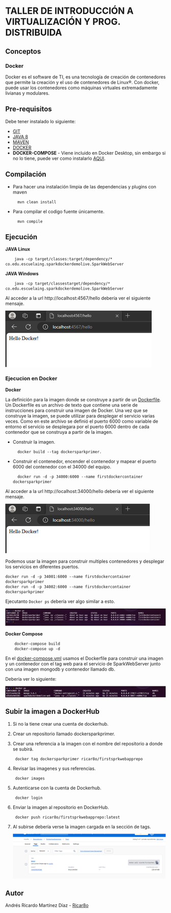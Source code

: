# TALLER DE INTRODUCCIÓN A VIRTUALIZACIÓN Y PROG. DISTRIBUIDA

## Conceptos

### Docker
Docker es el software de TI, es una tecnología de creación de contenedores que permite la creación y el uso de contenedores de Linux®. Con docker, puede usar los contenedores como máquinas virtuales extremadamente livianas y modulares.


## Pre-requisitos

Debe tener instalado lo siguiente:

* [GIT](https://git-scm.com/book/es/v2/Inicio---Sobre-el-Control-de-Versiones-Instalación-de-Git)
* [JAVA 8](https://www.java.com/es/download/)
* [MAVEN](https://maven.apache.org)
* [DOCKER](https://www.docker.com/)
* **DOCKER-COMPOSE** - Viene incluido en Docker Desktop, sin embargo si no lo tiene, puede ver como instalarlo [AQUI](https://docs.docker.com/compose/install/).

## Compilación

* Para hacer una instalación limpia de las dependencias y plugins con maven

        mvn clean install

* Para compilar el codigo fuente únicamente.

        mvn compile

## Ejecución

**JAVA Linux**

        java -cp target/classes:target/dependency/* co.edu.escuelaing.sparkdockerdemolive.SparkWebServer

**JAVA Windows**

        java -cp target/classestarget/dependency/* co.edu.escuelaing.sparkdockerdemolive.SparkWebServer

Al acceder a la url http://localhost:4567/hello debería ver el siguiente mensaje.

![local-deploy.png](img/local-deploy.png)

### Ejecucion en Docker

**Docker**

La definición para la imagen donde se construye a partir de un [Dockerfile](Dockerfile). Un Dockerfile es un archivo de texto que contiene una serie de instrucciones para construir una imagen de Docker. Una vez que se construye la imagen, se puede utilizar para desplegar el servicio varias veces.
Como en este archivo se definió el puerto 6000 como variable de entorno el servicio se desplegara por el puerto 6000 dentro de cada contenedor que se construya a partir de la imagen.

* Construir la imagen.

        docker build --tag dockersparkprimer.

* Construir el contenedor, encender el contenedor y mapear el puerto 6000 del contenedor con el 34000 del equipo.

        docker run -d -p 34000:6000 --name firstdockercontainer dockersparkprimer

Al acceder a la url http://localhost:34000/hello debería ver el siguiente mensaje.

![docker-deploy.png](img/docker-deploy.png)


Podemos usar la imagen para construir multiples contenedores y desplegar los servicios en diferentes puertos.

    docker run -d -p 34001:6000 --name firstdockercontainer dockersparkprimer
    docker run -d -p 34002:6000 --name firstdockercontainer dockersparkprimer


Ejecutanto `Docker ps` debería ver algo similar a esto.

![docker-ps.png](img/docker-ps.png)


**Docker Compose**

        docker-compose build
        docker-compose up -d

En el [docker-compose.yml](docker-compose.yml) usamos el Dockerfile para construir una imagen y un contenedor con el tag web para el servicio de SparkWebServer junto con una imagen mongodb y contenedor llamado db.

Debería ver lo siguiente:

![docker-ps-2.png](img/docker-ps-2.png)


## Subir la imagen a DockerHub

1. Si no la tiene crear una cuenta de dockerhub.
2. Crear un repositorio llamado dockersparkprimer.
3. Crear una referencia a la imagen con el nombre del repositorio a donde se subirá.

        docker tag dockersparkprimer ricar8o/firstsprkwebapprepo

4. Revisar las imagenes y sus referencias.

        docker images

5. Autenticarse con la cuenta de Dockerhub.

        docker login

6. Enviar la imagen al repositorio en DockerHub.

        docker push ricar8o/firstsprkwebapprepo:latest

7. Al subirse debería verse la imagen cargada en la sección de tags.

    ![docker-ps-2.png](img/docker-hub-tags.png)

## Autor

Andrés Ricardo Martínez Díaz - [Ricar8o](https://github.com/Ricar8o)